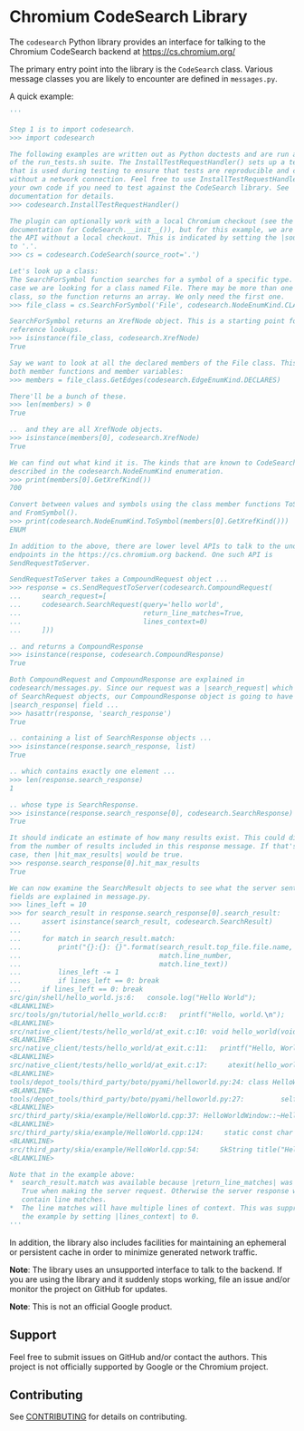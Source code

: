 Chromium CodeSearch Library
===========================

The `codesearch` Python library provides an interface for talking to the
Chromium CodeSearch backend at https://cs.chromium.org/

The primary entry point into the library is the `CodeSearch` class. Various
message classes you are likely to encounter are defined in `messages.py`.

A quick example:

``` python
'''

Step 1 is to import codesearch.
>>> import codesearch

The following examples are written out as Python doctests and are run as a part
of the run_tests.sh suite. The InstallTestRequestHandler() sets up a test rig
that is used during testing to ensure that tests are reproducible and can be run
without a network connection. Feel free to use InstallTestRequestHandler() in
your own code if you need to test against the CodeSearch library. See
documentation for details.
>>> codesearch.InstallTestRequestHandler()

The plugin can optionally work with a local Chromium checkout (see the
documentation for CodeSearch.__init__()), but for this example, we are going use
the API without a local checkout. This is indicated by setting the |source_root|
to '.'.
>>> cs = codesearch.CodeSearch(source_root='.')

Let's look up a class:
The SearchForSymbol function searches for a symbol of a specific type. In this
case we are looking for a class named File. There may be more than one such
class, so the function returns an array. We only need the first one.
>>> file_class = cs.SearchForSymbol('File', codesearch.NodeEnumKind.CLASS)[0]

SearchForSymbol returns an XrefNode object. This is a starting point for cross
reference lookups.
>>> isinstance(file_class, codesearch.XrefNode)
True

Say we want to look at all the declared members of the File class. This includes
both member functions and member variables:
>>> members = file_class.GetEdges(codesearch.EdgeEnumKind.DECLARES)

There'll be a bunch of these.
>>> len(members) > 0
True

..  and they are all XrefNode objects.
>>> isinstance(members[0], codesearch.XrefNode)
True

We can find out what kind it is. The kinds that are known to CodeSearch are
described in the codesearch.NodeEnumKind enumeration.
>>> print(members[0].GetXrefKind())
700

Convert between values and symbols using the class member functions ToSymbol(),
and FromSymbol().
>>> print(codesearch.NodeEnumKind.ToSymbol(members[0].GetXrefKind()))
ENUM

In addition to the above, there are lower level APIs to talk to the unofficial
endpoints in the https://cs.chromium.org backend. One such API is
SendRequestToServer.

SendRequestToServer takes a CompoundRequest object ...
>>> response = cs.SendRequestToServer(codesearch.CompoundRequest(
...     search_request=[
...     codesearch.SearchRequest(query='hello world',
...                              return_line_matches=True,
...                              lines_context=0)
...     ]))

.. and returns a CompoundResponse
>>> isinstance(response, codesearch.CompoundResponse)
True

Both CompoundRequest and CompoundResponse are explained in
codesearch/messages.py. Since our request was a |search_request| which is a list
of SearchRequest objects, our CompoundResponse object is going to have a
|search_response| field ...
>>> hasattr(response, 'search_response')
True

.. containing a list of SearchResponse objects ...
>>> isinstance(response.search_response, list)
True

.. which contains exactly one element ...
>>> len(response.search_response)
1

.. whose type is SearchResponse.
>>> isinstance(response.search_response[0], codesearch.SearchResponse)
True

It should indicate an estimate of how many results exist. This could diverge
from the number of results included in this response message. If that's the
case, then |hit_max_results| would be true.
>>> response.search_response[0].hit_max_results
True

We can now examine the SearchResult objects to see what the server sent us. The
fields are explained in message.py.
>>> lines_left = 10
>>> for search_result in response.search_response[0].search_result:
...     assert isinstance(search_result, codesearch.SearchResult)
... 
...     for match in search_result.match:
...         print("{}:{}: {}".format(search_result.top_file.file.name,
...                                  match.line_number,
...                                  match.line_text))
...         lines_left -= 1
...         if lines_left == 0: break
...     if lines_left == 0: break
src/gin/shell/hello_world.js:6:   console.log("Hello World");
<BLANKLINE>
src/tools/gn/tutorial/hello_world.cc:8:   printf("Hello, world.\n");
<BLANKLINE>
src/native_client/tests/hello_world/at_exit.c:10: void hello_world(void) {
<BLANKLINE>
src/native_client/tests/hello_world/at_exit.c:11:   printf("Hello, World!\n");
<BLANKLINE>
src/native_client/tests/hello_world/at_exit.c:17:     atexit(hello_world);
<BLANKLINE>
tools/depot_tools/third_party/boto/pyami/helloworld.py:24: class HelloWorld(ScriptBase):
<BLANKLINE>
tools/depot_tools/third_party/boto/pyami/helloworld.py:27:         self.log('Hello World!!!')
<BLANKLINE>
src/third_party/skia/example/HelloWorld.cpp:37: HelloWorldWindow::~HelloWorldWindow() {
<BLANKLINE>
src/third_party/skia/example/HelloWorld.cpp:124:     static const char message[] = "Hello World";
<BLANKLINE>
src/third_party/skia/example/HelloWorld.cpp:54:     SkString title("Hello World ");
<BLANKLINE>

Note that in the example above:
*  search_result.match was available because |return_line_matches| was set to
   True when making the server request. Otherwise the server response will not
   contain line matches.
*  The line matches will have multiple lines of context. This was suppressed in
   the example by setting |lines_context| to 0.
'''
```

In addition, the library also includes facilities for maintaining an ephemeral
or persistent cache in order to minimize generated network traffic.

**Note**: The library uses an unsupported interface to talk to the backend. If
you are using the library and it suddenly stops working, file an issue and/or
monitor the project on GitHub for updates.

**Note**: This is not an official Google product.

Support
-------

Feel free to submit issues on GitHub and/or contact the authors. This project is
not officially supported by Google or the Chromium project.

Contributing
------------

See [CONTRIBUTING](./CONTRIBUTING.md) for details on contributing.

